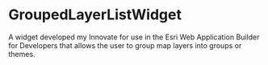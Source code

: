 # GroupedLayerListWidget
A widget developed my Innovate for use in the Esri Web Application Builder for Developers that allows the user to group map layers into groups or themes.

